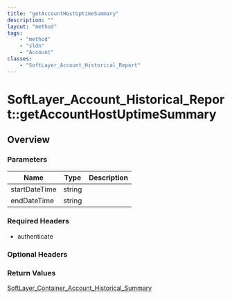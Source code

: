 ```yaml
---
title: "getAccountHostUptimeSummary"
description: ""
layout: "method"
tags:
    - "method"
    - "sldn"
    - "Account"
classes:
    - "SoftLayer_Account_Historical_Report"
---
```

# SoftLayer_Account_Historical_Report::getAccountHostUptimeSummary
## Overview 


### Parameters 
|Name | Type | Description |
| --- | --- | --- |
|startDateTime| string| |
|endDateTime| string| |


### Required Headers
* authenticate

### Optional Headers

### Return Values
<a href='/reference/datatypes/SoftLayer_Container_Account_Historical_Summary'>SoftLayer_Container_Account_Historical_Summary </a>
